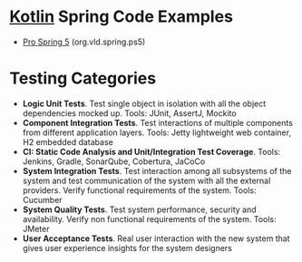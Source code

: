 # [Kotlin](https://kotlinlang.org/) Spring Code Examples

- [Pro Spring 5](http://www.apress.com/us/book/9781484228074) (org.vld.spring.ps5)

# Testing Categories

- **Logic Unit Tests**. Test single object in isolation with all the object dependencies mocked up. Tools: JUnit,
  AssertJ, Mockito
- **Component Integration Tests**. Test interactions of multiple components from different application layers. Tools:
  Jetty lightweight web container, H2 embedded database
- **CI: Static Code Analysis and Unit/Integration Test Coverage**. Tools: Jenkins, Gradle, SonarQube, Cobertura, JaCoCo
- **System Integration Tests**. Test interaction among all subsystems of the system and test communication of the system
  with all the external providers. Verify functional requirements of the system. Tools: Cucumber
- **System Quality Tests**. Test system performance, security and availability. Verify non functional requirements of
  the system. Tools: JMeter
- **User Acceptance Tests**. Real user interaction with the new system that gives user experience insights for the
  system designers
